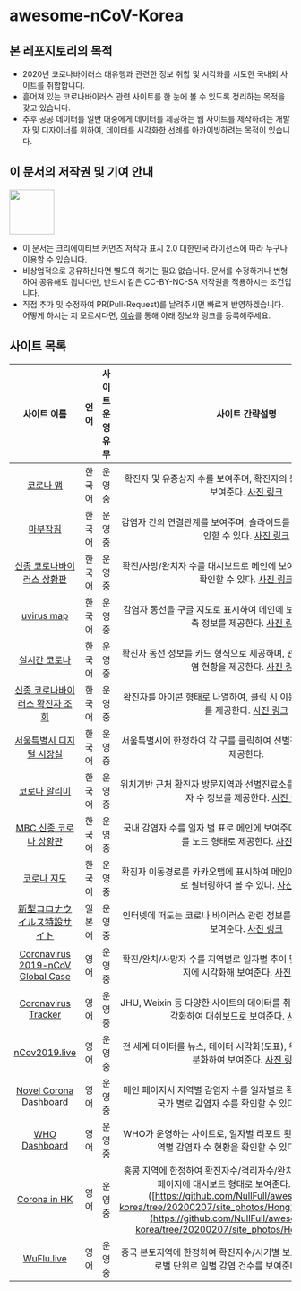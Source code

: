 # awesome-nCoV-Korea

## 본 레포지토리의 목적

* 2020년 코로나바이러스 대유행과 관련한 정보 취합 및 시각화를 시도한 국내외 사이트를 취합합니다.
* 흩어져 있는 코로나바이러스 관련 사이트를 한 눈에 볼 수 있도록 정리하는 목적을 갖고 있습니다.
* 추후 공공 데이터를 일반 대중에게 데이터를 제공하는 웹 사이트를 제작하려는 개발자 및 디자이너를 위하여, 데이터를 시각화한 선례를 아카이빙하려는 목적이 있습니다.

## 이 문서의 저작권 및 기여 안내

<img src="https://mirrors.creativecommons.org/presskit/buttons/88x31/png/by-nc-sa.png" width="80px"></img>

* 이 문서는 크리에이티브 커먼즈 저작자 표시 2.0 대한민국 라이선스에 따라 누구나 이용할 수 있습니다.
* 비상업적으로 공유하신다면 별도의 허가는 필요 없습니다. 문서를 수정하거나 변형하여 공유해도 됩니다만, 반드시 같은 CC-BY-NC-SA 저작권을 적용하시는 조건입니다.
* 직접 추가 및 수정하여 PR(Pull-Request)를 날려주시면 빠르게 반영하겠습니다. 어떻게 하시는 지 모르시다면, [이슈](https://github.com/NullFull/awesome-nCoV-Korea/issues)를 통해 아래 정보와 링크를 등록해주세요.

## 사이트 목록

|                         사이트 이름                          |  언어  | 사이트 운영 유무 |                       사이트 간략설명                        |                     사이트 제작자                      |
| :----------------------------------------------------------: | :----: | :--------------: | :----------------------------------------------------------: | :----------------------------------------------------: |
|                 [코로나 맵](coronamap.site)                  | 한국어 |     운영 중      | 확진자 및 유증상자 수를 보여주며, 확진자의 동선을 네이버 지도로 보여준다. [사진 링크](https://github.com/NullFull/awesome-nCoV-korea/tree/20200207/site_photos/coronamap.site) |            [이동훈님](ehdgns1766@naver.com)            |
| [마부작침](http://mabu.newscloud.sbs.co.kr/202002corona/web/index.html) | 한국어 |     운영 중      | 감염자 간의 연결관계를 보여주며, 슬라이드를 이용하여 일자별로 확인할 수 있다. [사진 링크](https://github.com/NullFull/awesome-nCoV-korea/tree/20200207/site_photos/mabu.sbs) |                  SBS 데이터저널리즘팀                  |
|     [신종 코로나바이러스 상황판](https://wuhanvirus.kr/)     | 한국어 |     운영 중      | 확진/사망/완치자 수를 대시보드로 메인에 보여주며, 날짜 별 추이를 확인할 수 있다. [사진 링크](https://github.com/NullFull/awesome-nCoV-korea/tree/20200207/site_photos/wuhanvirus.kr) |       [둔딘님, 소저씨님](wuhanviruskr@gmail.com)       |
|      [uvirus map](https://uvirus.kr/static/mobile.html)      | 한국어 |     운영 중      | 감염자 동선을 구글 지도로 표시하여 메인에 보여주며, 감염자 수 예측 정보를 제공한다. [사진 링크](https://github.com/NullFull/awesome-nCoV-korea/tree/20200207/site_photos/uvirus.kr) |          [세미콜론](https://uvirus.kr/about)           |
|            [실시간 코로나](https://rtcorona.kr/)             | 한국어 |     운영 중      | 확진자 동선 정보를 카드 형식으로 제공하며, 관련 뉴스 및 글로벌 감염 현황을 제공한다. [사진 링크](https://github.com/NullFull/awesome-nCoV-korea/tree/20200207/site_photos/rtcorona.kr) |         [임지훈님](https://rtcorona.kr/write)          |
| [신종 코로나바이러스 확진자 조회](http://dj.kbs.co.kr/resources/2020-02-03/) | 한국어 |     운영 중      | 확진자를 아이콘 형태로 나열하여, 클릭 시 이동경로 등 확진자 정보를 제공한다. [사진 링크](https://github.com/NullFull/awesome-nCoV-korea/tree/20200207/site_photos/kbs_corona) |                  KBS 데이터저널리즘팀                  |
|     [서울특별시 디지털 시장실](http://scpm.seoul.go.kr)      | 한국어 |     운영 중      | 서울특별시에 한정하여 각 구를 클릭하여 선별진료소, 확진자 정보를 제공한다. |                       서울특별시                       |
|         [코로나 알리미](https://corona-nearby.com/)          | 한국어 |     운영 중      | 위치기반 근처 확진자 방문지역과 선별진료소를 확인할 수 있다. 확진자 수 정보를 제공한다. [사진 링크](https://github.com/NullFull/awesome-nCoV-korea/tree/20200207/site_photos/corona-nearby) |         [김준태님 외 3인](withjuwon@gmail.com)         |
| [MBC 신종 코로나 상황판](https://imnews.imbc.com/newszoomin/groupnews/groupnews_9/index.html) | 한국어 |     운영 중      | 국내 감염자 수를 일자 별 표로 메인에 보여주며, 확진자의 감염경로를 노드 형태로 제공한다. [사진 링크](https://github.com/NullFull/awesome-nCoV-korea/tree/20200207/site_photos/mbc-corona) |                 MBC, 멋쟁이사자처럼 외                 |
|             [코로나 지도](http://coronajido.kr/)             | 한국어 |     운영 중      | 확진자 이동경로를 카카오맵에 표시하여 메인에 보여준다. 확진자 별로 필터링하여 볼 수 있다. [사진 링크](https://github.com/NullFull/awesome-nCoV-korea/tree/20200207/site_photos/coronajido.kr) |    [김준홍, 지주연](wagoowagoo.official@gmail.com)     |
| [新型コロナウイルス特設サイト](https://fij.info/coronavirus-feature) | 일본어 |     운영 중      | 인터넷에 떠도는 코로나 바이러스 관련 정보를 팩트체킹하여 메인에 보여준다. [사진 링크](https://github.com/NullFull/awesome-nCoV-korea/tree/20200207/site_photos/fij-info) |            [FIJ Japan](https://fij.info/en)            |
| [Coronavirus 2019-nCoV Global Case](https://gisanddata.maps.arcgis.com/apps/opsdashboard/index.html#/bda7594740fd40299423467b48e9ecf6) |  영어  |     운영 중      | 확진/완치/사망자 수를 지역별로 일자별 추이 및 발생현황을 한 페이지에 시각화해 보여준다. [사진 링크](https://github.com/NullFull/awesome-nCoV-korea/tree/20200207/site_photos/johnshopkins-csse) |                   Johns Hopkins CSSE                   |
| [Coronavirus Tracker](https://shiny.john-coene.com/coronavirus/) |  영어  |     운영 중      | JHU, Weixin 등 다양한 사이트의 데이터를 취합하여 도표 등으로 시각화하여 대쉬보드로 보여준다. [사진 링크](https://github.com/NullFull/awesome-nCoV-korea/tree/20200207/site_photos/coronavirus-tracker) | [John Coene](https://github.com/JohnCoene/coronavirus) |
|           [nCov2019.live](https://ncov2019.live/)            |  영어  |     운영 중      | 전 세계 데이터를 뉴스, 데이터 시각화(도표), 위키 등의 페이지로 세분화하여 보여준다. [사진 링크](https://github.com/NullFull/awesome-nCoV-korea/tree/20200207/site_photos/nCov2019.live) |   [avischiffmann](https://github.com/avischiffmann)    |
|   [Novel Corona Dashboard](http://www.watch-corona.life/)    |  영어  |     운영 중      | 메인 페이지서 지역별 감염자 수를 일자별로 확인할 수 있으며 GDP 국가 별로 감염자 수를 확인할 수 있다. [사진 링크](https://github.com/NullFull/awesome-nCoV-korea/tree/20200207/site_photos/novel-corona) |           [Aiden Ahn](aiden.c.ahn@gmail.com)           |
| [WHO Dashboard](http://who.maps.arcgis.com/apps/opsdashboard/index.html#/c88e37cfc43b4ed3baf977d77e4a0667) |  영어  |     운영 중      | WHO가 운영하는 사이트로, 일자별 리포트 횟수 및 누적 환자수, 지역별 감염자 수 현황을 확인할 수 있다. [사진 링크](https://github.com/NullFull/awesome-nCoV-korea/tree/20200207/site_photos/WHO-dashboard) |               World Health Organization                |
| [Corona in HK](https://chp-dashboard.geodata.gov.hk/nia/en.html) |  영어  |     운영 중      | 홍콩 지역에 한정하여 확진자수/격리자수/완치자 수와 그 현황을 한 페이지에 대시보드 형태로 보여준다. [사진 링크]([https://github.com/NullFull/awesome-nCoV-korea/tree/20200207/site_photos/Hong%20Kong%20Gov](https://github.com/NullFull/awesome-nCoV-korea/tree/20200207/site_photos/Hong Kong Gov)) |              Hong Kong SAR Administration              |
|              [WuFlu.live](https://wuflu.live/)               |  영어  |     운영 중      | 중국 본토지역에 한정하여 확진자수/시기별 보고건수를 보여주고, 글로벌 단위로 일별 감염 건수를 보여준다. [사진 링크](https://github.com/NullFull/awesome-nCoV-korea/tree/20200207/site_photos/wuflu.live) |                           -                            |

